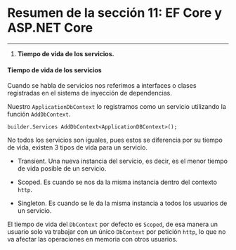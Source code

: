 # Resumen de la sección 11: EF Core y ASP.NET Core
___

1. __Tiempo de vida de los servicios.__

#### Tiempo de vida de los servicios

Cuando se habla de servicios nos referimos a interfaces o clases registradas en el sistema de inyección de dependencias. 

Nuestro `ApplicationDbContext` lo registramos como un servicio utilizando la función `AddDbContext`.

    builder.Services AddDbContext<ApplicationDBContext>();

No todos los servicios son iguales, pues estos se diferencia por su tiempo de vida, existen 3 tipos de vida para un servicio.

- Transient. Una nueva instancia del servicio, es decir, es el menor tiempo de vida posible de un servicio. 

- Scoped. Es cuando se nos da la misma instancia dentro del contexto `http`.

- Singleton. Es cuando se le da la misma instancia a todos los usuarios de un servicio. 

El tiempo de vida del `DbContext` por defecto es `Scoped`, de esa manera un usuario solo va trabajar con un único `DbContext` por petición `http`, lo que no va afectar las operaciones en memoria con otros usuarios. 

 

